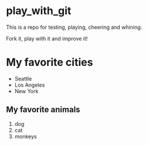 # play_with_git

This is a repo for testing, playing, cheering and whining.

Fork it, play with it and improve it!

# My favorite cities
- Seattle 
- Los Angeles
- New York

## My favorite animals
1. dog
2. cat
3. monkeys